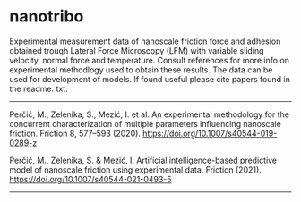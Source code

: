 # nanotribo
Experimental measurement data of nanoscale friction force and adhesion obtained trough Lateral Force Microscopy (LFM) with variable sliding velocity, normal force and temperature. Consult references for more info on experimental methodlogy used to obtain these results. The data can be used for development of models. If found useful please cite papers found in the readme. txt:

***************************************************
Perčić, M., Zelenika, S., Mezić, I. et al. An experimental methodology for the concurrent characterization of multiple parameters influencing nanoscale friction. Friction 8, 577–593 (2020). https://doi.org/10.1007/s40544-019-0289-z

Perčić, M., Zelenika, S. & Mezić, I. Artificial intelligence-based predictive model of nanoscale friction using experimental data. Friction (2021). https://doi.org/10.1007/s40544-021-0493-5
***************************************************
